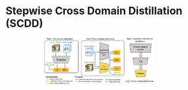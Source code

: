 # Stepwise Cross Domain Distillation (SCDD)

<div align="center">
    <img src=".github/SCDD.png", width="300">
</div>
